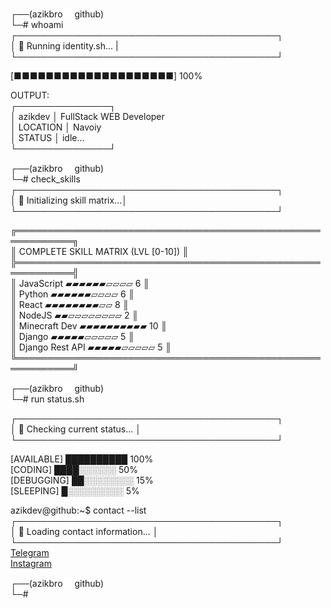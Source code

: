 <!-- azikdev@github:~$ whoami   -->

┌──(azikbro<img src="kali_icon.svg" width="15" height="15" alt="kali-linux"/> github)  
└─# whoami  
┌──────────────────────────────────────────┐  
│ 🔵 Running identity.sh...                |  
└──────────────────────────────────────────┘

[■■■■■■■■■■■■■■■■■■■■] 100%

OUTPUT:  
┌───────────────┐  
│ azikdev │ FullStack WEB Developer  
│ LOCATION │ Navoiy  
│ STATUS │ idle...  
└───────────────┘

┌──(azikbro<img src="kali_icon.svg" width="15" height="15" alt="kali-linux"/> github)  
└─# check_skills  
┌──────────────────────────────────────────┐  
│ 🔵 Initializing skill matrix...│  
└──────────────────────────────────────────┘

╔═══════════════════════════════════════════════════════════╗  
║ COMPLETE SKILL MATRIX (LVL [0-10]) ║  
╠═══════════════════════════════════════════════════════════╣  
║ JavaScript ▰▰▰▰▰▰▱▱▱▱ 6 ║  
║ Python ▰▰▰▰▰▰▱▱▱▱ 6 ║  
║ React ▰▰▰▰▰▰▰▰▱▱ 8 ║  
║ NodeJS ▰▰▱▱▱▱▱▱▱▱ 2 ║  
║ Minecraft Dev ▰▰▰▰▰▰▰▰▰▰ 10 ║  
║ Django ▰▰▰▰▰▱▱▱▱▱ 5 ║  
║ Django Rest API ▰▰▰▰▰▱▱▱▱▱ 5 ║  
╚═══════════════════════════════════════════════════════════╝

┌──(azikbro<img src="kali_icon.svg" width="15" height="15" alt="kali-linux"/> github)  
└─# run status.sh

┌──────────────────────────────────────────┐  
│ 🔵 Checking current status... │  
└──────────────────────────────────────────┘

[AVAILABLE] ██████████ 100%  
[CODING] ████░░░░░░ 50%  
[DEBUGGING] ██░░░░░░░░ 15%  
[SLEEPING] █░░░░░░░░░ 5%

azikdev@github:~$ contact --list  
┌──────────────────────────────────────────┐  
│ 🔵 Loading contact information... │  
└──────────────────────────────────────────┘  
[Telegram](https://t.me/azikdev02)  
[Instagram](https://www.instagram.com/_azik__bro_/)

┌──(azikbro<img src="kali_icon.svg" width="15" height="15" alt="kali-linux"/> github)  
└─#
